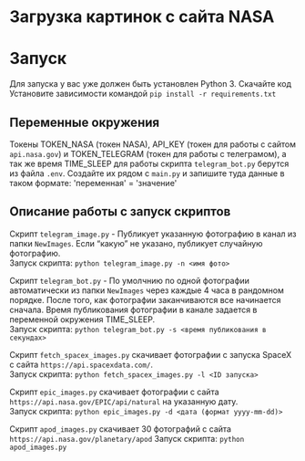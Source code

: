 # Загрузка картинок с сайта NASA

# Запуск

Для запуска у вас уже должен быть установлен Python 3.
Скачайте код
Установите зависимости командой 
``` pip install -r requirements.txt ```

## Переменные окружения

Токены TOKEN_NASA (токен NASA), API_KEY (токен для работы с сайтом `api.nasa.gov`) и TOKEN_TELEGRAM (токен для работы с телеграмом), а так же время TIME_SLEEP для работы скрипта `telegram_bot.py` берутся из файла `.env`. Создайте их рядом с `main.py` и запишите туда данные в таком формате: 'переменная' = 'значение'

## Описание работы с запуск скриптов

Скрипт `telegram_image.py` - Публикует указанную фотографию в канал из папки `NewImages`. Если “какую” не указано, публикует случайную фотографию.<br/>
Запуск скрипта: 
``` python telegram_image.py -n <имя фото> ```

Скрипт `telegram_bot.py` - По умолчнию по одной фотографии автоматически из папки `NewImages` через каждые 4 часа в рандомном порядке. После того, как фотографии заканчиваются все начинается сначала. Время публикования фотографии в канале задается в переменной окружения TIME_SLEEP.<br/>
Запуск скрипта: 
``` python telegram_bot.py -s <время публикования в секундах> ```

Скрипт `fetch_spacex_images.py` скачивает фотографии с запуска SpaceX с сайта `https://api.spacexdata.com/`.<br/> 
Запуск скрипта: 
``` python fetch_spacex_images.py -l <ID запуска> ```

Скрипт `epic_images.py` скачивает фотографии с сайта `https://api.nasa.gov/EPIC/api/natural` на указанную дату.<br/>
Запуск скрипта: 
``` python epic_images.py -d <дата (формат yyyy-mm-dd)> ```

Скрипт `apod_images.py` скачивает 30 фотографий с сайта `https://api.nasa.gov/planetary/apod`
Запуск скрипта: 
``` python apod_images.py ```